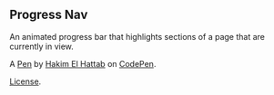 Progress Nav
------------
An animated progress bar that highlights sections of a page that are currently in view.

A [Pen](http://codepen.io/hakimel/pen/BpKNPg) by [Hakim El Hattab](http://codepen.io/hakimel) on [CodePen](http://codepen.io/).

[License](http://codepen.io/hakimel/pen/BpKNPg/license).